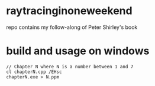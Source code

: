 # raytracinginoneweekend
repo contains my follow-along of Peter Shirley's book

# build and usage on windows

```
// Chapter N where N is a number between 1 and 7
cl chapterN.cpp /EHsc
chapterN.exe > N.ppm
```